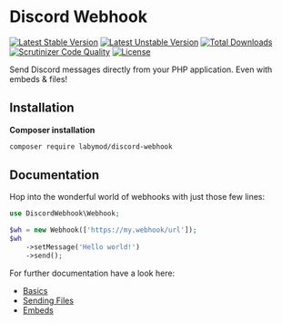 # Discord Webhook
[![Latest Stable Version](https://poser.pugx.org/labymod/discord-webhook/v)](https://packagist.org/packages/labymod/discord-webhook)
[![Latest Unstable Version](https://poser.pugx.org/labymod/discord-webhook/v/unstable)](https://packagist.org/packages/labymod/discord-webhook)
[![Total Downloads](https://poser.pugx.org/labymod/discord-webhook/downloads)](https://packagist.org/packages/labymod/discord-webhook)
[![Scrutinizer Code Quality](https://scrutinizer-ci.com/g/LabyMod/discord-webhook/badges/quality-score.png?b=master)](https://scrutinizer-ci.com/g/LabyMod/discord-webhook/?branch=master)
[![License](https://poser.pugx.org/labymod/discord-webhook/license)](https://packagist.org/packages/labymod/discord-webhook)

Send Discord messages directly from your PHP application. Even with embeds & files!

## Installation

**Composer installation**
```bash
composer require labymod/discord-webhook
```

## Documentation
Hop into the wonderful world of webhooks with just those few lines:
```php
use DiscordWebhook\Webhook;

$wh = new Webhook(['https://my.webhook/url']);
$wh
    ->setMessage('Hello world!')
    ->send();
```

For further documentation have a look here:
* [Basics](docs/01_Basics.md)
* [Sending Files](docs/02_SendingFiles.md)
* [Embeds](docs/03_Embeds.md)
